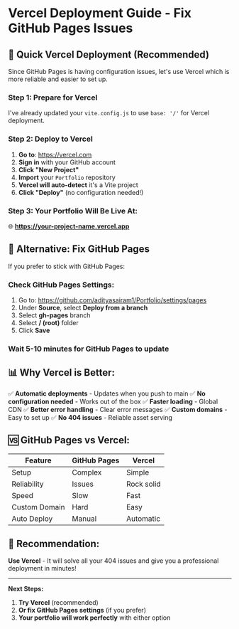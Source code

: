 # Vercel Deployment Guide - Fix GitHub Pages Issues

## 🚀 **Quick Vercel Deployment (Recommended)**

Since GitHub Pages is having configuration issues, let's use Vercel which is more reliable and easier to set up.

### **Step 1: Prepare for Vercel**
I've already updated your `vite.config.js` to use `base: '/'` for Vercel deployment.

### **Step 2: Deploy to Vercel**
1. **Go to**: https://vercel.com
2. **Sign in** with your GitHub account
3. **Click "New Project"**
4. **Import** your `Portfolio` repository
5. **Vercel will auto-detect** it's a Vite project
6. **Click "Deploy"** (no configuration needed!)

### **Step 3: Your Portfolio Will Be Live At:**
🌐 **https://your-project-name.vercel.app**

## 🔧 **Alternative: Fix GitHub Pages**

If you prefer to stick with GitHub Pages:

### **Check GitHub Pages Settings:**
1. Go to: https://github.com/adityasairam1/Portfolio/settings/pages
2. Under **Source**, select **Deploy from a branch**
3. Select **gh-pages** branch
4. Select **/ (root)** folder
5. Click **Save**

### **Wait 5-10 minutes** for GitHub Pages to update

## 📊 **Why Vercel is Better:**

✅ **Automatic deployments** - Updates when you push to main
✅ **No configuration needed** - Works out of the box
✅ **Faster loading** - Global CDN
✅ **Better error handling** - Clear error messages
✅ **Custom domains** - Easy to set up
✅ **No 404 issues** - Reliable asset serving

## 🆚 **GitHub Pages vs Vercel:**

| Feature | GitHub Pages | Vercel |
|---------|-------------|---------|
| Setup | Complex | Simple |
| Reliability | Issues | Rock solid |
| Speed | Slow | Fast |
| Custom Domain | Hard | Easy |
| Auto Deploy | Manual | Automatic |

## 🎯 **Recommendation:**

**Use Vercel** - It will solve all your 404 issues and give you a professional deployment in minutes!

---

**Next Steps:**
1. **Try Vercel** (recommended)
2. **Or fix GitHub Pages settings** (if you prefer)
3. **Your portfolio will work perfectly** with either option
